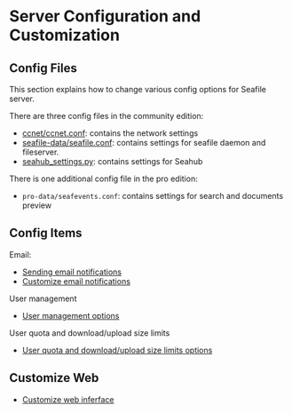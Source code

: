 # Server Configuration and Customization

## Config Files

This section explains how to change various config options for Seafile server.

There are three config files in the community edition:

- [ccnet/ccnet.conf](ccnet-conf.md): contains the network settings
- [seafile-data/seafile.conf](seafile-conf.md): contains settings for seafile daemon and fileserver.
- [seahub_settings.py](seahub_settings_py.md): contains settings for Seahub

There is one additional config file in the pro edition:

- `pro-data/seafevents.conf`: contains settings for search and documents preview

## Config Items

Email:

* [Sending email notifications](sending_email.md)
* [Customize email notifications](customize_email_notifications.md)

User management

* [User management options](user_options.md)

User quota and download/upload size limits

* [User quota and download/upload size limits options](quota_and_size_options.md)

## Customize Web

* [Customize web inferface](seahub_customization.md)

